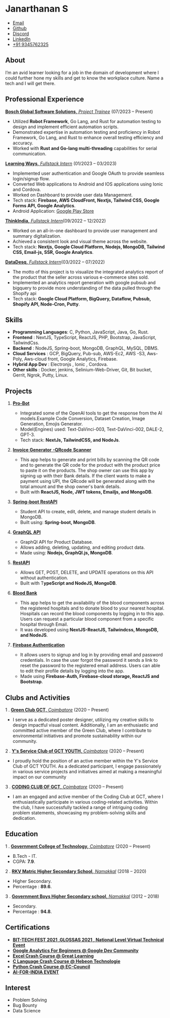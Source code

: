 
# Janarthanan S
- [Email](mailto:janarthananabc1729@gmail.com)
  <!---
  - [Leetcode](https://leetcode.com/Janarthanan1729/)
  -->
- [Github](https://github.com/JanarthananGCT/)
- [Discord](https://discordapp.com/users/895693932036509736)
- [LinkedIn](https://www.linkedin.com/in/janarthanan-s-6731a5214/)
- [+91 9345762325](#) 


## About
I’m an avid learner looking for a job in the domain of development where I could further hone my skills and get to know the workplace culture. Name a tech and I will get there.

## Professional Experience

[**Bosch Global Software Solutions,** *Project Trainee*](https://www.bosch-softwaretechnologies.com/en/our-company/about-us/) (07/2023 – Present)
- Utilized **Robot Framework**, Go Lang, and Rust for automation testing to design and implement efficient automation scripts.
- Demonstrated expertise in automation testing and proficiency in Robot Framework, Go Lang, and Rust to enhance overall testing efficiency and accuracy.
- Worked with **Rust and Go-lang multi-threading** capabilities for serial communication.

[**Learning Ways,** *Fullstack* *Intern*](http://www.learningways.co.in/) (01/2023 – 03/2023)
- Implemented user authentication and Google OAuth to provide seamless login/signup flow.
- Converted Web applications to Android and IOS applications using Ionic and Cordova.
- Worked on Dashboard to provide user data Management.
- Tech stack: **Firebase, AWS CloudFront, Nextjs, Tailwind CSS, Google Forms API, Google Analytics**.
- Android Application: [Google Play Store](https://play.google.com/store/apps/details?id=com.exapmle.learningways)

[**ThinkIndia,** *Fullstack* *Intern*](https://ideopedia-ideopedia1.vercel.app/)(09/2022 – 12/2022)
- Worked on an all-in-one dashboard to provide user management and summary digitalization.
- Achieved a consistent look and visual theme across the website.
- Tech stack: **Nextjs, Google Cloud Platform, Nodejs, MongoDB, Tailwind CSS, Email-js, SSR, Google Analytics**.

[**DataDesq,** *Fullstack* *Intern*](#)(03/2022 – 07/2022)
- The motto of this project is to visualize the integrated analytics report of the product that the seller across various e-commerce sites sold.
- Implemented an analytics report generation with google pubsub and bigquery to provide more understanding of the data pulled through the Shopify api
- Tech stack: **Google Cloud Platform, BigQuery, Dataflow, Pubsub, Shopify API, Node-Cron, Putty**.

## Skills
- **Programming Languages**: C, Python, JavaScript, Java, Go, Rust.
- **Frontend**  : NextJS, TypeScript, ReactJS, PHP, Bootstrap, JavaScript, TailwindCss.
- **Backend**   : NodeJS, Spring-boot, MongoDB, GraphQL, MySQL, DBMS.
- **Cloud Services**   : GCP, BigQuery, Pub-sub, AWS-Ec2, AWS -S3, Aws-Poly, Aws-cloud front, Google Analytics, Firebase.
- **Hybrid App Dev**   : Electronjs , Ionic , Cordova.
- **Other skills**   : Docker, jenkins, Selinium-Web-Driver, Git, Bit bucket, Gerrit, Ngrok, Putty, Linux.

## Projects
1. [**Pro-Bot**](https://probot-theta.vercel.app/)
   - Integrated some of the OpenAI tools to get the response from the AI models.Example Code Conversion, Dataset Creation, Image Generation, Emojis Generator.
   - Model(Engines) used: Text-DaVinci-003, Text-DaVinci-002, DALE-2, GPT-3.
   - Tech stack: **NextJs, TailwindCSS, and NodeJs**.

2. [**Invoice** **Generator** **-QRcode** **Scanner**](https://invoice-gen-client.vercel.app/)
   - This app helps to generate and print bills by scanning the QR code and to generate the QR code for the product with the product price to paste it on the products. The shop owner can use this app by signing up with their Bank details. If the client wants to make a payment using UPI, the QRcode will be generated along with the total amount and the shop owner's bank details.
   - Built with **ReactJS, Node, JWT tokens, Emailjs, and MongoDB**.

3. [**Spring-boot** **RestAPI**](https://github.com/JanarthananGCT/springboot-rest-service)
   - Student API to create, edit, delete, and manage student details in MongoDB.
   - Built using: **Spring-boot, MongoDB**.

4. [**GraphQL** **API**](https://github.com/JanarthananGCT/graphQl-nodejs-mongoDB)
   - GraphQl API for Product Database.
   - Allows adding, deleting, updating, and editing product data.
   - Made using: **Nodejs, GraphQl.js, MongoDB**.

5. [**RestAPI**](https://github.com/JanarthananGCT/rest-api-typescript)
   - Allows GET, POST, DELETE, and UPDATE operations on this API without authentication.
   - Built with T**ypeScript and NodeJS, MongoDB**.
  
6. [**Blood Bank**](https://blood-bank-iml2.vercel.app/)
   - This app helps to get the availability of the blood components across the registered hospitals and to donate blood to your nearest hospital. Hospitals can record the blood components by logging in to this app. Users can request a particular blood component from a specific hospital through Email.
   - It was developed using **NextJS-ReactJS, Tailwindcss, MongoDB, and NodeJS**.
  
7. [**Firebase Authentication**](https://firebase-auth-b66p.vercel.app/)
   - It allows users to signup and log in by providing email and password credentials. In case the user forgot the password it sends a link to reset the password to the registered email address. Users can able to edit their profile details by logging into the app.
   - Made using **Firebase-Auth, Firebase-cloud storage, ReactJS and Bootstrap**.


## Clubs and Activities

1 . [**Green Club GCT,** *Coimbatore*](https://www.facebook.com/GCTGREENCLUB/) (2020 – Present)
   - I serve as a dedicated poster designer, utilizing my creative skills to design impactful visual content. Additionally, I am an enthusiastic and committed active member of the Green Club, where I contribute to environmental initiatives and promote sustainability within our community.

2 . [**Y's Service Club of GCT YOUTH,** *Coimbatore*](https://ysyouthgct.in/) (2020 – Present)
   - I proudly hold the position of an active member within the Y's Service Club of GCT YOUTH. As a dedicated participant, I engage passionately in various service projects and initiatives aimed at making a meaningful impact on our community

3 . [**CODING CLUB OF GCT,** *Coimbatore*](https://www.codingclubgct.in/) (2020 – Present)
   - I am an engaged and active member of the Coding Club at GCT, where I enthusiastically participate in various coding-related activities. Within the club, I have successfully tackled a range of intriguing coding problem statements, showcasing my problem-solving skills and dedication.
                    

## Education

1 . [**Government College of Technology,** *Coimbatore*](https://gct.ac.in) (2020 – Present)
   - B.Tech - IT.
   - CGPA: **7.9**.

2 . [**RKV Matric Higher Secondary School,** *Namakkal*](#) (2018 – 2020)
   - Higher Secondary.
   - Percentage : **89.6**.

3 . [**Government Boys Higher Secondary school,** *Namakkal*](#) (2012 – 2018)
   - Secondary.
   - Percentage : **94.8**.
                    

## Certifications
   - [**BIT-TECH FEST 2021  ,GLOSSAS 2021  , National Level Virtual Technical Event**](https://drive.google.com/file/d/10-og0xRQ_ETQzm_nwkOpv3MsbpBko1fp/view?usp=sharing)
   - [**Google Analytics For Beginners @ Google Dev Community**](https://analytics.google.com/analytics/academy/certificate/RwJN9oNCRsK1z5pqi0tEJw)
   - [**Excel Crash Course @ Great Learning**](verify.greatlearning.in/DYVMJYXA)
   - [**C Language Crash Course  @ Hebeon Technologie**](https://drive.google.com/file/d/1K6xck-UA34vY7xHMLMAHs9Q49n3CIh04/view?usp=sharing)
   - [**Python Crash Course @ EC-Council**](https://drive.google.com/file/d/1WY4VVyne986G8VgqyLbNbREHi1y3ikdX/view?usp=sharing)
   - [**AI-FOR-INDIA EVENT**](http://www.guvi.in/certificate?id=331bQI6K97H761J051)

## Interest
   - Problem Solving
   - Bug Bounty
   - Data Science
